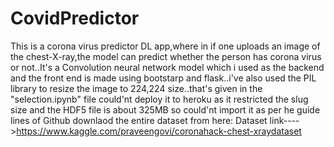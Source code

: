 # CovidPredictor

This is a corona virus predictor DL app,where in if one uploads an image of the chest-X-ray,the model can predict whether the person has corona virus or not..It's a Convolution neural network model which i used as the backend and the front end is made using bootstarp and flask..i've also used the PIL library to resize the image to 224,224 size..that's given in the "selection.ipynb" file
could'nt deploy it to heroku as it restricted the slug size and the HDF5 file is about 325MB so could'nt import it as per he guide lines of Github
downlaod the entire dataset from here:
Dataset link---->https://www.kaggle.com/praveengovi/coronahack-chest-xraydataset
